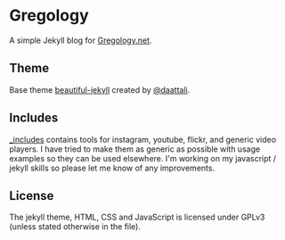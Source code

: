 # Gregology

A simple Jekyll blog for [Gregology.net](https://gregology.net).

## Theme
Base theme [beautiful-jekyll](https://github.com/daattali/beautiful-jekyll) created by [@daattali](https://github.com/daattali).

## Includes
[_includes](https://github.com/gregology/gregology.github.io/tree/master/_includes) contains tools for instagram, youtube, flickr, and generic video players. I have tried to make them as generic as possible with usage examples so they can be used elsewhere. I'm working on my javascript / jekyll skills so please let me know of any improvements.

## License
The jekyll theme, HTML, CSS and JavaScript is licensed under GPLv3 (unless stated otherwise in the file).
